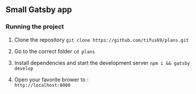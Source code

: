 ## Small Gatsby app

### Running the project

1. Clone the repository
   `git clone https://github.com/tifus69/plans.git`

2. Go to the correct folder
   `cd plans`

3. Install dependencies and start the development server
   `npm i && gatsby develop`

4. Open your favorite brower to :  
   `http://localhost:8000`
